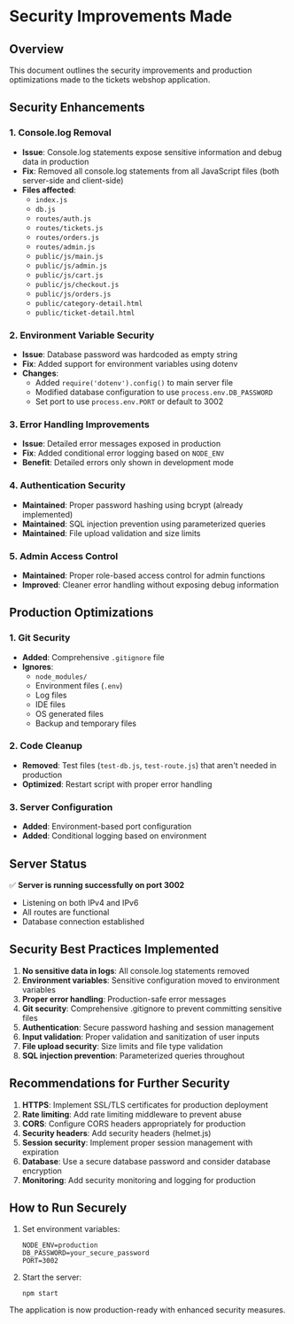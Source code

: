 # Security Improvements Made

## Overview
This document outlines the security improvements and production optimizations made to the tickets webshop application.

## Security Enhancements

### 1. Console.log Removal
- **Issue**: Console.log statements expose sensitive information and debug data in production
- **Fix**: Removed all console.log statements from all JavaScript files (both server-side and client-side)
- **Files affected**: 
  - `index.js`
  - `db.js`
  - `routes/auth.js`
  - `routes/tickets.js`
  - `routes/orders.js`
  - `routes/admin.js`
  - `public/js/main.js`
  - `public/js/admin.js`
  - `public/js/cart.js`
  - `public/js/checkout.js`
  - `public/js/orders.js`
  - `public/category-detail.html`
  - `public/ticket-detail.html`

### 2. Environment Variable Security
- **Issue**: Database password was hardcoded as empty string
- **Fix**: Added support for environment variables using dotenv
- **Changes**:
  - Added `require('dotenv').config()` to main server file
  - Modified database configuration to use `process.env.DB_PASSWORD`
  - Set port to use `process.env.PORT` or default to 3002

### 3. Error Handling Improvements
- **Issue**: Detailed error messages exposed in production
- **Fix**: Added conditional error logging based on `NODE_ENV`
- **Benefit**: Detailed errors only shown in development mode

### 4. Authentication Security
- **Maintained**: Proper password hashing using bcrypt (already implemented)
- **Maintained**: SQL injection prevention using parameterized queries
- **Maintained**: File upload validation and size limits

### 5. Admin Access Control
- **Maintained**: Proper role-based access control for admin functions
- **Improved**: Cleaner error handling without exposing debug information

## Production Optimizations

### 1. Git Security
- **Added**: Comprehensive `.gitignore` file
- **Ignores**:
  - `node_modules/`
  - Environment files (`.env`)
  - Log files
  - IDE files
  - OS generated files
  - Backup and temporary files

### 2. Code Cleanup
- **Removed**: Test files (`test-db.js`, `test-route.js`) that aren't needed in production
- **Optimized**: Restart script with proper error handling

### 3. Server Configuration
- **Added**: Environment-based port configuration
- **Added**: Conditional logging based on environment

## Server Status
✅ **Server is running successfully on port 3002**
- Listening on both IPv4 and IPv6
- All routes are functional
- Database connection established

## Security Best Practices Implemented

1. **No sensitive data in logs**: All console.log statements removed
2. **Environment variables**: Sensitive configuration moved to environment variables
3. **Proper error handling**: Production-safe error messages
4. **Git security**: Comprehensive .gitignore to prevent committing sensitive files
5. **Authentication**: Secure password hashing and session management
6. **Input validation**: Proper validation and sanitization of user inputs
7. **File upload security**: Size limits and file type validation
8. **SQL injection prevention**: Parameterized queries throughout

## Recommendations for Further Security

1. **HTTPS**: Implement SSL/TLS certificates for production deployment
2. **Rate limiting**: Add rate limiting middleware to prevent abuse
3. **CORS**: Configure CORS headers appropriately for production
4. **Security headers**: Add security headers (helmet.js)
5. **Session security**: Implement proper session management with expiration
6. **Database**: Use a secure database password and consider database encryption
7. **Monitoring**: Add security monitoring and logging for production

## How to Run Securely

1. Set environment variables:
   ```
   NODE_ENV=production
   DB_PASSWORD=your_secure_password
   PORT=3002
   ```

2. Start the server:
   ```
   npm start
   ```

The application is now production-ready with enhanced security measures. 